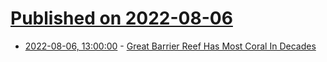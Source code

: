 # [Published on 2022-08-06](index.md)

* [2022-08-06, 13:00:00](https://news.slashdot.org/story/22/08/05/2216249/great-barrier-reef-has-most-coral-in-decades?utm_source=rss1.0mainlinkanon&utm_medium=feed) - [Great Barrier Reef Has Most Coral In Decades](https://news.slashdot.org/story/22/08/05/2216249/great-barrier-reef-has-most-coral-in-decades?utm_source=rss1.0mainlinkanon&utm_medium=feed)
